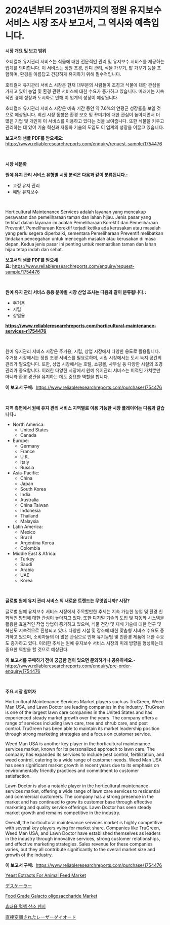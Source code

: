 <p><h1>2024년부터 2031년까지의 정원 유지보수 서비스 시장 조사 보고서, 그 역사와 예측입니다.</h1></p><p><strong>시장 개요 및 보고 범위</strong></p>
<p><p>호티컬처 유지관리 서비스는 식물에 대한 전문적인 관리 및 유지보수 서비스를 제공하는 업계를 의미합니다. 이 서비스는 정원 조경, 잔디 관리, 식물 가꾸기, 밭 가꾸기 등을 포함하며, 환경을 아름답고 건강하게 유지하기 위해 필수적입니다.</p><p>호티컬처 유지관리 서비스 시장은 현재 대부분의 사람들이 조경과 식물에 대한 관심을 가지고 있어 농업 및 환경 관련 서비스에 대한 수요가 증가하고 있습니다. 미래에는 지속적인 경제 성장과 도시화로 인해 이 업계의 성장이 예상됩니다.</p><p>호티컬처 유지관리 서비스 시장은 예측 기간 동안 약 7.6%의 연평균 성장률을 보일 것으로 예상됩니다. 최신 시장 동향은 환경 보호 및 꾸미기에 대한 관심이 높아지면서 더 많은 기업 및 개인이 이 서비스를 이용하고 있다는 것을 보여줍니다. 또한 식물을 키우고 관리하는 데 있어 기술 혁신과 자동화 기술의 도입도 이 업계의 성장을 이끌고 있습니다.</p></p>
<p><strong>보고서의 샘플 PDF를 받으세요:</strong> <a href="https://www.reliableresearchreports.com/enquiry/request-sample/1754476">https://www.reliableresearchreports.com/enquiry/request-sample/1754476</a></p>
<p>&nbsp;</p>
<p><strong>시장 세분화</strong></p>
<p><strong>원예 유지 관리 서비스 유형별 시장 분석은 다음과 같이 분류됩니다.:</strong></p>
<p><ul><li>교정 유지 관리</li><li>예방 유지보수</li></ul></p>
<p>&nbsp;</p>
<p><p>Horticultural Maintenance Services adalah layanan yang mencakup perawatan dan pemeliharaan taman dan lahan hijau. Jenis pasar yang terlibat dalam layanan ini adalah Pemeliharaan Korektif dan Pemeliharaan Preventif. Pemeliharaan Korektif terjadi ketika ada kerusakan atau masalah yang perlu segera diperbaiki, sementara Pemeliharaan Preventif melibatkan tindakan pencegahan untuk mencegah masalah atau kerusakan di masa depan. Kedua jenis pasar ini penting untuk memastikan taman dan lahan hijau tetap indah dan sehat.</p></p>
<p><strong>보고서의 샘플 PDF를 받으세요:</strong>&nbsp;<a href="https://www.reliableresearchreports.com/enquiry/request-sample/1754476">https://www.reliableresearchreports.com/enquiry/request-sample/1754476</a></p>
<p>&nbsp;</p>
<p><strong> 원예 유지 관리 서비스 응용 분야별 시장 산업 조사는 다음과 같이 분류됩니다.:</strong></p>
<p><ul><li>주거용</li><li>시립</li><li>상업용</li></ul></p>
<p><strong><a href="https://www.reliableresearchreports.com/horticultural-maintenance-services-r1754476">https://www.reliableresearchreports.com/horticultural-maintenance-services-r1754476</a></strong></p>
<p>&nbsp;</p>
<p><p>원예 유지관리 서비스 시장은 주거용, 시립, 상업 시장에서 다양한 용도로 활용됩니다. 주거용 시장에서는 정원 조경 서비스를 필요로하며, 시립 시장에서는 도시 녹지 공간의 관리가 필요합니다. 또한, 상업 시장에서는 호텔, 쇼핑몰, 사무실 등 다양한 시설의 조경 관리가 중요합니다. 이러한 다양한 시장에서 원예 유지관리 서비스는 미적인 가치뿐만 아니라 환경 경관을 유지하는 데도 중요한 역할을 합니다.</p></p>
<p><strong>이 보고서 구매:</strong>&nbsp; <a href="https://www.reliableresearchreports.com/purchase/1754476">https://www.reliableresearchreports.com/purchase/1754476</a></p>
<p>&nbsp;</p>
<p><strong>지역 측면에서 원예 유지 관리 서비스 지역별로 이용 가능한 시장 플레이어는 다음과 같습니다.:</strong></p>
<p><ul>
    <li>
        North America:
        <ul>
            <li>United States</li>
            <li>Canada</li>
        </ul>
    </li>
    <li>
        Europe:
        <ul>
            <li>Germany</li>
            <li>France</li>
            <li>U.K.</li>
            <li>Italy</li>
            <li>Russia</li>
        </ul>
    </li>
    <li>
        Asia-Pacific:
        <ul>
            <li>China</li>
            <li>Japan</li>
            <li>South Korea</li>
            <li>India</li>
            <li>Australia</li>
            <li>China Taiwan</li>
            <li>Indonesia</li>
            <li>Thailand</li>
            <li>Malaysia</li>
        </ul>
    </li>
    <li>
        Latin America:
        <ul>
            <li>Mexico</li>
            <li>Brazil</li>
            <li>Argentina Korea</li>
            <li>Colombia</li>
        </ul>
    </li>
    <li>
        Middle East & Africa:
        <ul>
            <li>Turkey</li>
            <li>Saudi</li>
            <li>Arabia</li>
            <li>UAE</li>
            <li>Korea</li>
        </ul>
    </li>
    </ul></p>
<p>&nbsp;</p>
<p><strong>글로벌 원예 유지 관리 서비스 의 새로운 트렌드는 무엇입니까? 시장?</strong></p>
<p><p>글로벌 원예 유지보수 서비스 시장에서 주목할만한 추세는 지속 가능한 농업 및 환경 친화적인 방법에 대한 관심이 높아지고 있다. 또한 디지털 기술의 도입 및 자동화 시스템을 활용한 효율적인 작업 방법이 증가하고 있으며, 식물 건강 및 재배 기술에 대한 연구 및 혁신도 지속적으로 진행되고 있다. 다양한 시설 및 장소에 대한 맞춤형 서비스 수요도 증가하고 있으며, 소비자들의 더 많은 관심으로 인해 유기농법 및 친환경 제품에 대한 수요도 증가하고 있다. 이러한 추세는 원예 유지보수 서비스 시장의 미래 방향을 형성하는데 중요한 역할을 할 것으로 예상된다.</p></p>
<p><strong>이 보고서를 구매하기 전에 궁금한 점이 있으면 문의하거나 공유하세요.</strong>- <a href="https://www.reliableresearchreports.com/enquiry/pre-order-enquiry/1754476">https://www.reliableresearchreports.com/enquiry/pre-order-enquiry/1754476</a></p>
<p>&nbsp;</p>
<p><strong>주요 시장 참여자</strong></p>
<p><p>Horticultural Maintenance Services Market players such as TruGreen, Weed Man USA, and Lawn Doctor are leading companies in the industry. TruGreen is one of the largest lawn care companies in the United States and has experienced steady market growth over the years. The company offers a range of services including lawn care, tree and shrub care, and pest control. TruGreen has been able to maintain its market leadership position through strong marketing strategies and a focus on customer service.</p><p>Weed Man USA is another key player in the horticultural maintenance services market, known for its personalized approach to lawn care. The company has expanded its services to include pest control, fertilization, and weed control, catering to a wide range of customer needs. Weed Man USA has seen significant market growth in recent years due to its emphasis on environmentally friendly practices and commitment to customer satisfaction.</p><p>Lawn Doctor is also a notable player in the horticultural maintenance services market, offering a wide range of lawn care services to residential and commercial customers. The company has a strong presence in the market and has continued to grow its customer base through effective marketing and quality service offerings. Lawn Doctor has seen steady market growth and remains competitive in the industry.</p><p>Overall, the horticultural maintenance services market is highly competitive with several key players vying for market share. Companies like TruGreen, Weed Man USA, and Lawn Doctor have established themselves as leaders in the industry through innovative services, strong customer relationships, and effective marketing strategies. Sales revenue for these companies varies, but they all contribute significantly to the overall market size and growth of the industry.</p></p>
<p><strong>이 보고서 구매:</strong>&nbsp;&nbsp;<a href="https://www.reliableresearchreports.com/purchase/1754476">https://www.reliableresearchreports.com/purchase/1754476</a></p>
<p><p><a href="https://www.linkedin.com/pulse/analyzing-yeast-extracts-animal-feed-market-global-industry-cjzke?trackingId=eKXlYjHrDGHNZYzwemfDiQ%3D%3D">Yeast Extracts For Animal Feed Market</a></p><p><a href="https://github.com/lily-u-genius/Market-Research-Report-List-1/blob/main/391228827877.md">デスケーラー</a></p><p><a href="https://www.linkedin.com/pulse/food-grade-galacto-oligosaccharide-market-comprehensive-ydate?trackingId=PSowtLiBoKZbZjXuoEeScA%3D%3D">Food Grade Galacto oligosaccharide Market</a></p><p><a href="https://medium.com/@kylevasquez266/%ED%9C%B4%EB%8C%80%EC%9A%A9-%ED%98%88%EC%95%A1-%EC%82%B0%EC%86%8C-%EC%84%BC%EC%84%9C-%EC%8B%9C%EC%9E%A5-%EA%B7%9C%EB%AA%A8-%EB%B0%8F-%EC%8B%9C%EC%9E%A5-%EB%8F%99%ED%96%A5-%EC%99%84%EC%A0%84%ED%95%9C-%EC%82%B0%EC%97%85-%EA%B0%9C%EC%9A%94-2024%EB%85%84%EB%B6%80%ED%84%B0-2031%EB%85%84%EA%B9%8C%EC%A7%80-cc06f2d1c255">휴대용 혈액 산소 센서</a></p><p><a href="https://medium.com/@russellrodriguez2727/%E7%9B%B4%E6%8E%A5%E5%A4%89%E8%AA%BF%E3%83%AC%E3%83%BC%E3%82%B6%E3%83%BC%E3%83%80%E3%82%A4%E3%82%AA%E3%83%BC%E3%83%89%E5%B8%82%E5%A0%B4%E5%B1%95%E6%9C%9B-%E7%94%A3%E6%A5%AD%E3%81%AE%E6%A6%82%E8%A6%81%E3%81%A8%E4%BA%88%E6%B8%AC-2024%E5%B9%B4%E3%81%8B%E3%82%892031%E5%B9%B4-16022a8c0e80">直接変調されたレーザーダイオード</a></p></p>